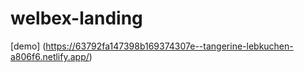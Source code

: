 # welbex-landing
[demo] (https://63792fa147398b169374307e--tangerine-lebkuchen-a806f6.netlify.app/)
